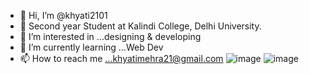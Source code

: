 - 👋 Hi, I’m @khyati2101
- 📖 Second year Student at Kalindi College, Delhi University.
- 👀 I’m interested in ...designing & developing
- 🌱 I’m currently learning ...Web Dev
- 📫 How to reach me ...khyatimehra21@gmail.com
![image](https://user-images.githubusercontent.com/99011698/195168591-bbe116ae-6cca-4f88-a81d-9ff8540c7535.png)
![image](https://user-images.githubusercontent.com/99011698/195168990-3385e6a7-c566-4a97-8bda-7b92a3f70efe.png)


<!---
khyati2101/khyati2101 is a ✨ special ✨ repository because its `README.md` (this file) appears on your GitHub profile.
You can click the Preview link to take a look at your changes.
--->
